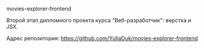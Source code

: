 movies-explorer-frontend

Второй этап дипломного проекта курса "Веб-разработчик": верстка и JSX.

Адрес репозитория: https://github.com/YuliaDuk/movies-explorer-frontend
